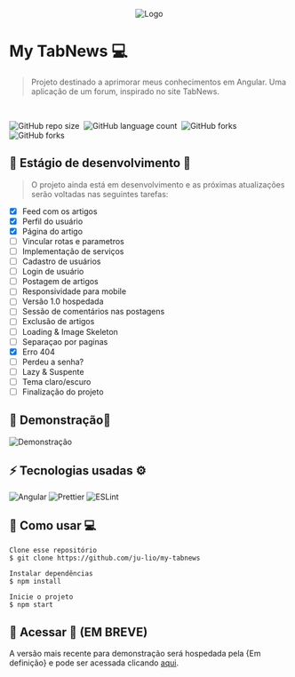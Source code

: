 <p align="center">
  <img src="./media/logo.png" alt="Logo">
</p>

# My TabNews 💻

> Projeto destinado a aprimorar meus conhecimentos em Angular. Uma aplicação de um forum, inspirado no site TabNews.

<br>

![GitHub repo size](https://img.shields.io/github/repo-size/ju-lio/my-tabnews?style=for-the-badge)  ![GitHub language count](https://img.shields.io/github/languages/count/ju-lio/my-tabnews?style=for-the-badge)  ![GitHub forks](https://img.shields.io/github/last-commit/ju-lio/my-tabnews?style=for-the-badge)  ![GitHub forks](https://img.shields.io/github/languages/top/ju-lio/my-tabnews?style=for-the-badge)

## 🚧 Estágio de desenvolvimento 🚧

> O projeto ainda está em desenvolvimento e as próximas atualizações serão voltadas nas seguintes tarefas:

- [x] Feed com os artigos
- [x] Perfil do usuário
- [x] Página do artigo
- [ ] Vincular rotas e parametros
- [ ] Implementação de serviços
- [ ] Cadastro de usuários
- [ ] Login de usuário
- [ ] Postagem de artigos
- [ ] Responsividade para mobile
- [ ] Versão 1.0 hospedada
- [ ] Sessão de comentários nas postagens
- [ ] Exclusão de artigos
- [ ] Loading & Image Skeleton
- [ ] Separaçao por paginas
- [x] Erro 404
- [ ] Perdeu a senha?
- [ ] Lazy & Suspente
- [ ] Tema claro/escuro
- [ ] Finalização do projeto

## 🤖 Demonstração📱

<img src="./media/example.png" alt="Demonstração">

## ⚡ Tecnologias usadas ⚙️

<p align="center">
  
 ![Angular](https://img.shields.io/badge/-Angular-red?style=flat-square&logo=angular) ![Prettier](https://img.shields.io/badge/-Prettier-273943?style=flat-square&logo=prettier) ![ESLint](https://img.shields.io/badge/-ESLint-4930BD?style=flat-square&logo=eslint) 
 
</p>

## 🔨 Como usar 💻

```
Clone esse repositório
$ git clone https://github.com/ju-lio/my-tabnews

Instalar dependências
$ npm install

Inicie o projeto
$ npm start
```

## 🔗 Acessar 🚀 (EM BREVE)

A versão mais recente para demonstração será hospedada pela {Em definição} e pode ser acessada clicando [aqui](https://github.com/ju-lio/my-tabnews).
